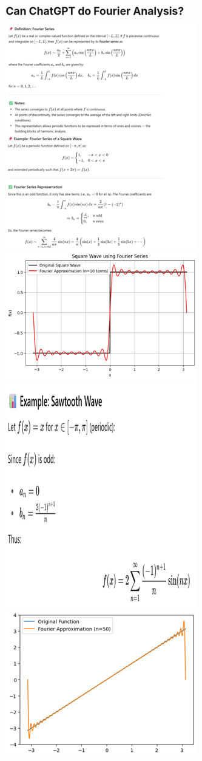 #  Can ChatGPT do Fourier Analysis?
![Alt text](FSDefinition.jpg)
![Alt text](example.jpg)
![Alt text](sqr.png)
<img src="sawtootheg.jpg" alt="Description" width="600" height="600">
![Alt text](sawtt.png)
